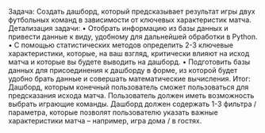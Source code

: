 Задача:
Создать дашборд, который предсказывает результат игры двух футбольных команд в зависимости от ключевых характеристик матча.
Детализация задачи:
•	Отобрать информацию из базы данных и привести данные к виду, удобному для дальнейшей обработки в Python. 
•	С помощью статистических методов определить 2-3 ключевые характеристики, которые, на ваш взгляд, критически влияют на исход матча и которые вы будете выводить на дашборд. 
•	Подготовить базы данных для присоединения к дашборду в форме, из которой будет удобно брать данные и совершать математические вычисления.
Итог: 
Дашборд, которым конечный пользователь сможет пользоваться  для предсказания исхода матча. Пользователь должен иметь возможность выбрать играющие команды. Дашборд должен содержать 1-3 фильтра / параметра, которые позволят пользователю указать важные характеристики матча  – например, игра дома / в гостях. 

